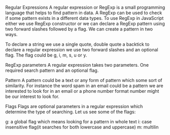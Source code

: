 Regular Expressions
A regular expression or RegExp is a small programming language that helps to find pattern in data. A RegExp can be used to check if some pattern exists in a different data types. To use RegExp in JavaScript either we use RegExp constructor or we can declare a RegExp pattern using two forward slashes followed by a flag. We can create a pattern in two ways.

To declare a string we use a single quote, double quote a backtick to declare a regular expression we use two forward slashes and an optional flag. The flag could be g, i, m, s, u or y.

RegExp parameters
A regular expression takes two parameters. One required search pattern and an optional flag.

Pattern
A pattern could be a text or any form of pattern which some sort of similarity. For instance the word spam in an email could be a pattern we are interested to look for in an email or a phone number format number might be our interest to look for.

Flags
Flags are optional parameters in a regular expression which determine the type of searching. Let us see some of the flags:

g: a global flag which means looking for a pattern in whole text
i: case insensitive flag(it searches for both lowercase and uppercase)
m: multilin
